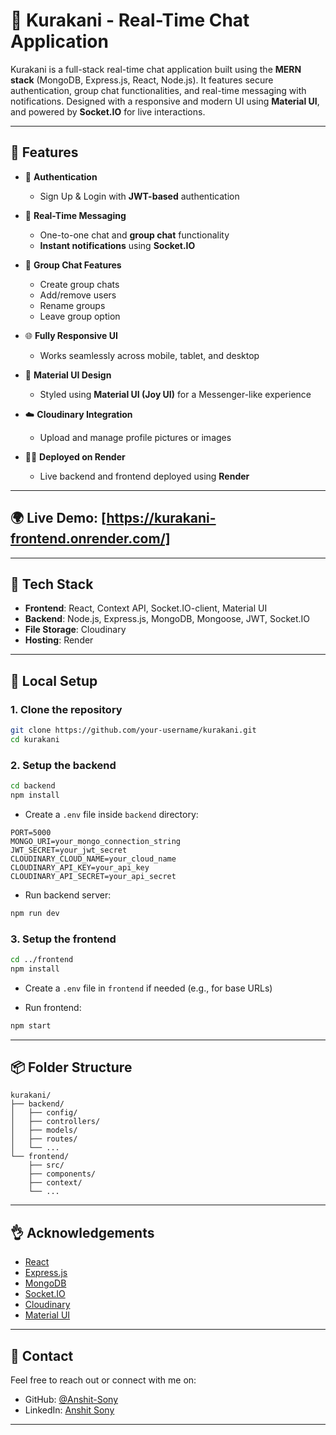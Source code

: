 # 💬 Kurakani - Real-Time Chat Application

Kurakani is a full-stack real-time chat application built using the **MERN stack** (MongoDB, Express.js, React, Node.js). It features secure authentication, group chat functionalities, and real-time messaging with notifications. Designed with a responsive and modern UI using **Material UI**, and powered by **Socket.IO** for live interactions.

---

## 🚀 Features

* 🔐 **Authentication**

  * Sign Up & Login with **JWT-based** authentication

* 💬 **Real-Time Messaging**

  * One-to-one chat and **group chat** functionality
  * **Instant notifications** using **Socket.IO**

* 👥 **Group Chat Features**

  * Create group chats
  * Add/remove users
  * Rename groups
  * Leave group option

* 🌐 **Fully Responsive UI**

  * Works seamlessly across mobile, tablet, and desktop

* 🎨 **Material UI Design**

  * Styled using **Material UI (Joy UI)** for a Messenger-like experience

* ☁️ **Cloudinary Integration**

  * Upload and manage profile pictures or images

* 🧑‍💻 **Deployed on Render**

  * Live backend and frontend deployed using **Render**

---

## 🌍 Live Demo: [https://kurakani-frontend.onrender.com/]

---

## 🧰 Tech Stack

* **Frontend**: React, Context API, Socket.IO-client, Material UI
* **Backend**: Node.js, Express.js, MongoDB, Mongoose, JWT, Socket.IO
* **File Storage**: Cloudinary
* **Hosting**: Render

---

## 💍 Local Setup

### 1. Clone the repository

```bash
git clone https://github.com/your-username/kurakani.git
cd kurakani
```

### 2. Setup the backend

```bash
cd backend
npm install
```

* Create a `.env` file inside `backend` directory:

```env
PORT=5000
MONGO_URI=your_mongo_connection_string
JWT_SECRET=your_jwt_secret
CLOUDINARY_CLOUD_NAME=your_cloud_name
CLOUDINARY_API_KEY=your_api_key
CLOUDINARY_API_SECRET=your_api_secret
```

* Run backend server:

```bash
npm run dev
```

### 3. Setup the frontend

```bash
cd ../frontend
npm install
```

* Create a `.env` file in `frontend` if needed (e.g., for base URLs)

* Run frontend:

```bash
npm start
```

---

## 📦 Folder Structure

```
kurakani/
├── backend/
│   ├── config/
│   ├── controllers/
│   ├── models/
│   ├── routes/
│   └── ...
└── frontend/
    ├── src/
    ├── components/
    ├── context/
    └── ...
```

---

## 👌 Acknowledgements

* [React](https://reactjs.org/)
* [Express.js](https://expressjs.com/)
* [MongoDB](https://www.mongodb.com/)
* [Socket.IO](https://socket.io/)
* [Cloudinary](https://cloudinary.com/)
* [Material UI](https://mui.com/)

---

## 📢 Contact

Feel free to reach out or connect with me on:

* GitHub: [@Anshit-Sony](https://github.com/your-username)
* LinkedIn: [Anshit Sony](https://www.linkedin.com/in/anshit-sony-454880250/)

---

